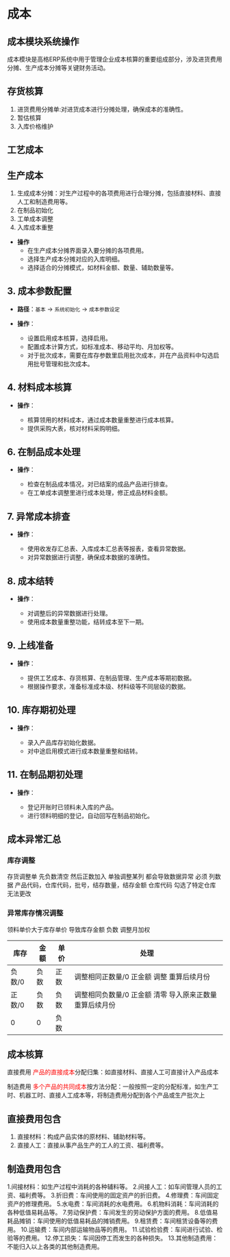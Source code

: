 # 成本

## 成本模块系统操作

成本模块是高格ERP系统中用于管理企业成本核算的重要组成部分，涉及进货费用分摊、生产成本分摊等关键财务活动。


## 存货核算

1. 进货费用分摊单:对进货成本进行分摊处理，确保成本的准确性。
2. 暂估核算
3. 入库价格维护

## 工艺成本

## 生产成本

1. 生成成本分摊：对生产过程中的各项费用进行合理分摊，包括直接材料、直接人工和制造费用等。
2. 在制品初始化
3. 工单成本调整
4. 入库成本重整
  
- **操作**
  - 在生产成本分摊界面录入要分摊的各项费用。
  - 选择生产成本分摊对应的入库明细。
  - 选择适合的分摊模式，如材料金额、数量、辅助数量等。

## 3. 成本参数配置

- **路径**：`基本` -> `系统初始化` -> `成本参数设定`
  
- **操作**：
  - 设置启用成本核算，选择启用。
  - 配置成本计算方式，如标准成本、移动平均、月加权等。
  - 对于批次成本，需要在库存参数里启用批次成本，并在产品资料中勾选启用批号管理和批次成本。

## 4. 材料成本核算

- **操作**：
  
  - 核算领用的材料成本，通过成本数量重整进行成本核算。
  - 提供采购大表，核对材料采购明细。

## 6. 在制品成本处理

- **操作**：
  
  - 检查在制品成本情况，对已结案的成品产品进行排查。
  - 在工单成本调整里进行成本处理，修正成品材料金额。

## 7. 异常成本排查

- **操作**：
  
  - 使用收发存汇总表、入库成本汇总表等报表，查看异常数据。
  - 对异常数据进行调整，确保成本数据的准确性。

## 8. 成本结转

- **操作**：
  
  - 对调整后的异常数据进行处理。
  - 使用成本数量重整功能，结转成本至下一期。

## 9. 上线准备

- **操作**：
  
  - 提供工艺成本、存货核算、在制品管理、生产成本等期初数据。
  - 根据操作要求，准备标准成本级、材料级等不同层级的数据。

## 10. 库存期初处理

- **操作**：
  
  - 录入产品库存初始化数据。
  - 对中途启用模式进行成本数量重整和结转。

## 11. 在制品期初处理

- **操作**：

  - 登记开账时已领料未入库的产品。
  - 进行领料明细的登记，自动回写在制品初始化。

## 成本异常汇总

### 库存调整

存货调整单 先负数清空 然后正数加入   单独调整某列 都会导致数据异常
必须 列数据 产品代码，仓库代码，批号，结存数量，结存金额
仓库代码 勾选了特定仓库  无法更改

### 异常库存情况调整

领料单价大于库存单价  导致库存金额 负数  调整月加权

库存| 金额 |单价|处理|
---|---|---|---|
负数/0|负数|正数   | 调整相同正数量/0 正金额 调整  重算后续月份 |
正数/0|负数|负数|   调整相同负数量/0 正金额 清零  导入原来正数量 重算后续月份  |
0|0|负数  |          |

## 成本核算

直接费用  <font color="red">产品的直接成本</font>分配归集：如直接材料、直接人工可直接计入产品成本

制造费用   <font color="red">多个产品的共同成本</font>按方法分配：一般按照一定的分配标准，如生产工时、机器工时、直接人工成本等，将制造费用分配到各个产品或生产批次上

## 直接费用包含

1. 直接材料：构成产品实体的原材料、辅助材料等。
2. 直接人工：直接从事产品生产的工人的工资、福利费等。

## 制造费用包含

1.间接材料：如生产过程中消耗的各种辅料等。
2.间接人工：如车间管理人员的工资、福利费等。
3.折旧费：车间使用的固定资产的折旧费。
4.修理费：车间固定资产的修理费用。
5.水电费：车间消耗的水电费用。
6.机物料消耗：车间消耗的各种低值易耗品等。
7.劳动保护费：车间发生的劳动保护方面的费用。
8.低值易耗品摊销：车间使用的低值易耗品的摊销费用。
9.租赁费：车间租赁设备等的费用。
10.运输费：车间内部运输物品等的费用。
11.试验检验费：车间进行试验、检验等的费用。
12.停工损失：车间因停工而发生的各种损失。
13.其他制造费用：不能归入以上各类的其他制造费用。
